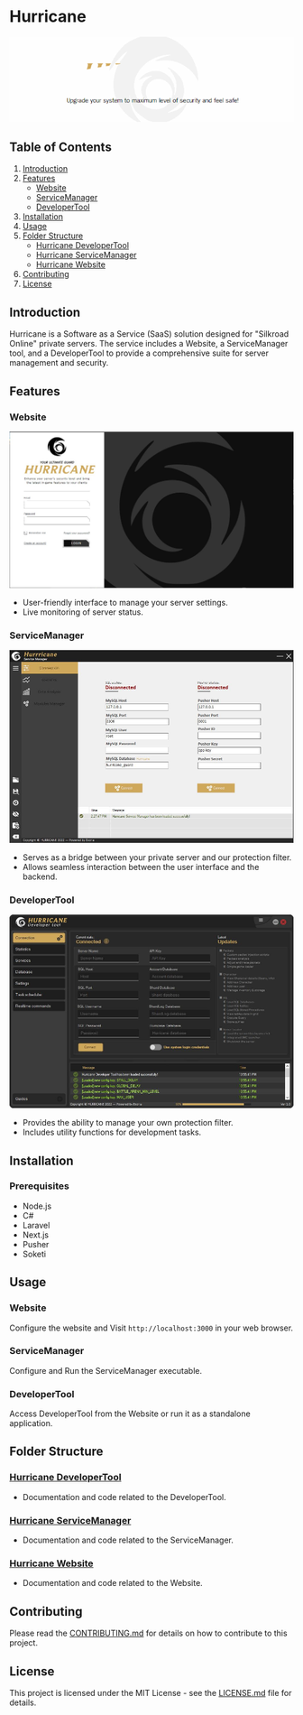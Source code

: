 
# Hurricane  
<!--<p align="center">
  <strong>SaaS for Silkroad Online Private Servers</strong>
</p>
-->
<p align="center">
  <img src="screenshots/hurricane.gif" alt="Hurricane Banner">
</p>

## Table of Contents
1. [Introduction](#introduction)
2. [Features](#features)
   - [Website](#website)
   - [ServiceManager](#servicemanager)
   - [DeveloperTool](#developertool)
3. [Installation](#installation)
4. [Usage](#usage)
5. [Folder Structure](#folder-structure)
   - [Hurricane DeveloperTool](#hurricane-developertool)
   - [Hurricane ServiceManager](#hurricane-servicemanager)
   - [Hurricane Website](#hurricane-website)
6. [Contributing](#contributing)
7. [License](#license)

## Introduction
Hurricane is a Software as a Service (SaaS) solution designed for "Silkroad Online" private servers. The service includes a Website, a ServiceManager tool, and a DeveloperTool to provide a comprehensive suite for server management and security.

## Features
### Website
<p align="center">
  <img src="/screenshots/hurricane-website.JPG" alt="Hurricane Website">
</p>

- User-friendly interface to manage your server settings.
- Live monitoring of server status.

### ServiceManager
<p align="center">
  <img src="/screenshots/hurricane-sevice-manager.JPG" alt="Hurricane ServiceManager">
</p>

- Serves as a bridge between your private server and our protection filter.
- Allows seamless interaction between the user interface and the backend.

### DeveloperTool
<p align="center">
  <img src="/screenshots/hurricane-developer-tool.JPG" alt="Hurricane DeveloperTool">
</p>

- Provides the ability to manage your own protection filter.
- Includes utility functions for development tasks.


## Installation
### Prerequisites
- Node.js
- C#
- Laravel
- Next.js
- Pusher
- Soketi

## Usage
### Website
Configure the website and Visit `http://localhost:3000` in your web browser.

### ServiceManager
Configure and Run the ServiceManager executable.

### DeveloperTool
Access DeveloperTool from the Website or run it as a standalone application.

## Folder Structure
### [Hurricane DeveloperTool](./Hurricane%20DeveloperTool)
- Documentation and code related to the DeveloperTool.

### [Hurricane ServiceManager](./Hurricane%20ServiceManager)
- Documentation and code related to the ServiceManager.

### [Hurricane Website](./Hurricane%20Website)
- Documentation and code related to the Website.

## Contributing
Please read the [CONTRIBUTING.md](CONTRIBUTING.md) for details on how to contribute to this project.

## License
This project is licensed under the MIT License - see the [LICENSE.md](LICENSE.md) file for details.
